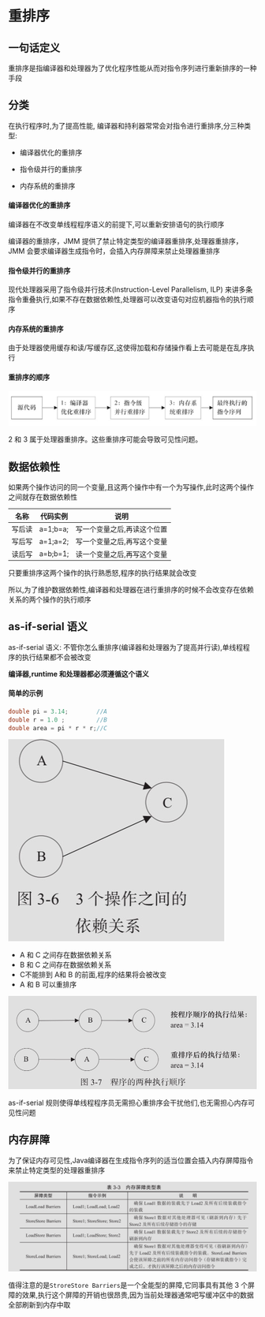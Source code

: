 # 重排序

## 一句话定义

重排序是指编译器和处理器为了优化程序性能从而对指令序列进行重新排序的一种手段

## 分类

在执行程序时,为了提高性能, 编译器和持利器常常会对指令进行重排序,分三种类型:

- 编译器优化的重排序

- 指令级并行的重排序

- 内存系统的重排序

#### 编译器优化的重排序

编译器在不改变单线程程序语义的前提下,可以重新安排语句的执行顺序

编译器的重排序，JMM 提供了禁止特定类型的编译器重排序,处理器重排序，JMM 会要求编译器生成指令时，会插入内存屏障来禁止处理器重排序

#### 指令级并行的重排序

现代处理器采用了指令级并行技术(Instruction-Level Parallelism, ILP) 来讲多条指令重叠执行,如果不存在数据依赖性,处理器可以改变语句对应机器指令的执行顺序

#### 内存系统的重排序

由于处理器使用缓存和读/写缓存区,这使得加载和存储操作看上去可能是在乱序执行

#### 重排序的顺序

![image-20200228173813918](../../../assets/image-20200228173813918.png)

2 和 3 属于处理器重排序。这些重排序可能会导致可见性问题。

## 数据依赖性

如果两个操作访问的同一个变量,且这两个操作中有一个为写操作,此时这两个操作之间就存在数据依赖性

| 名称   | 代码实例 | 说明                        |
| ------ | -------- | --------------------------- |
| 写后读 | a=1;b=a; | 写一个变量之后,再读这个位置 |
| 写后写 | a=1;a=2; | 写一个变量之后,再写这个变量 |
| 读后写 | a=b;b=1; | 读一个变量之后,再写这个变量 |

只要重排序这两个操作的执行熟悉怒,程序的执行结果就会改变

所以,为了维护数据依赖性,编译器和处理器在进行重排序的时候不会改变存在依赖关系的两个操作的执行顺序

## as-if-serial 语义

as-if-serial 语义: 不管你怎么重排序(编译器和处理器为了提高并行读),单线程程序的执行结果都不会被改变

**编译器,runtime 和处理器都必须遵循这个语义**

#### 简单的示例

```java
double pi = 3.14;        //A
double r = 1.0 ;         //B
double area = pi * r * r;//C
```



![image-20200306123504728](../../../assets/image-20200306123504728.png)

- A 和 C 之间存在数据依赖关系
- B 和 C 之间存在数据依赖关系
- C不能排到 A和 B 的前面,程序的结果将会被改变
- A 和 B 可以重排序

![image-20200306123723840](../../../assets/image-20200306123723840.png)

as-if-serial 规则使得单线程程序员无需担心重排序会干扰他们,也无需担心内存可见性问题



## 内存屏障

为了保证内存可见性,Java编译器在生成指令序列的适当位置会插入内存屏障指令来禁止特定类型的处理器重排序

![image-20200229010134877](../../../assets/image-20200229010134877.png)

值得注意的是`StroreStore Barriers`是一个全能型的屏障,它同事具有其他 3 个屏障的效果,执行这个屏障的开销也很昂贵,因为当前处理器通常吧写缓冲区中的数据全部刷新到内存中取